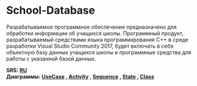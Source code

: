 # School-Database
Разрабатываемое программное обеспечение предназначено для обработки информации об учащихся школы. Программный продукт, разрабатываемый средствами языка программирования С++ в среде разработки Visual Studio Community 2017, будет включать в себя объектную базу данных учащихся школы и программные средства для работы с указанной базой данных.

**SRS: [RU](https://github.com/GudveN/School-Database/blob/master/Docs/Project%20Documentation/SRS.md)** <br>
**Диаграммы: [UseCase](https://github.com/GudveN/School-Database/tree/master/Docs/UseCase) , [Activity](https://github.com/GudveN/School-Database/tree/master/Docs/Activity) , [Sequence](https://github.com/GudveN/School-Database/tree/master/Docs/Sequence) , [State](https://github.com/GudveN/School-Database/tree/master/Docs/State) , [Class](https://github.com/GudveN/School-Database/tree/master/Docs/Class)**
